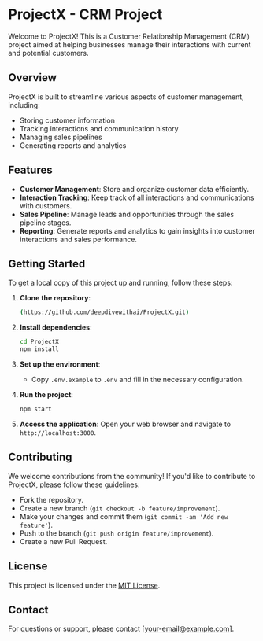 # ProjectX - CRM Project

Welcome to ProjectX! This is a Customer Relationship Management (CRM) project aimed at helping businesses manage their interactions with current and potential customers.

## Overview

ProjectX is built to streamline various aspects of customer management, including:

- Storing customer information
- Tracking interactions and communication history
- Managing sales pipelines
- Generating reports and analytics

## Features

- **Customer Management**: Store and organize customer data efficiently.
- **Interaction Tracking**: Keep track of all interactions and communications with customers.
- **Sales Pipeline**: Manage leads and opportunities through the sales pipeline stages.
- **Reporting**: Generate reports and analytics to gain insights into customer interactions and sales performance.

## Getting Started

To get a local copy of this project up and running, follow these steps:

1. **Clone the repository**:
   ```bash
   (https://github.com/deepdivewithai/ProjectX.git)
   ```

2. **Install dependencies**:
   ```bash
   cd ProjectX
   npm install
   ```

3. **Set up the environment**:
   - Copy `.env.example` to `.env` and fill in the necessary configuration.

4. **Run the project**:
   ```bash
   npm start
   ```

5. **Access the application**:
   Open your web browser and navigate to `http://localhost:3000`.

## Contributing

We welcome contributions from the community! If you'd like to contribute to ProjectX, please follow these guidelines:

- Fork the repository.
- Create a new branch (`git checkout -b feature/improvement`).
- Make your changes and commit them (`git commit -am 'Add new feature'`).
- Push to the branch (`git push origin feature/improvement`).
- Create a new Pull Request.

## License

This project is licensed under the [MIT License](LICENSE).

## Contact

For questions or support, please contact [your-email@example.com].

